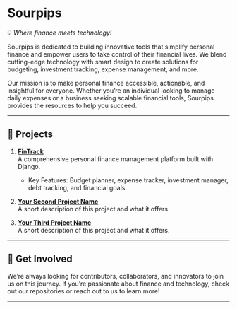 # Sourpips  

💡 *Where finance meets technology!*  

Sourpips is dedicated to building innovative tools that simplify personal finance and empower users to take control of their financial lives. We blend cutting-edge technology with smart design to create solutions for budgeting, investment tracking, expense management, and more.  

Our mission is to make personal finance accessible, actionable, and insightful for everyone. Whether you’re an individual looking to manage daily expenses or a business seeking scalable financial tools, Sourpips provides the resources to help you succeed.  

---

## 🌟 Projects  

1. **[FinTrack](https://github.com/your-repo-link/fintrack)**  
   A comprehensive personal finance management platform built with Django.  
   - Key Features: Budget planner, expense tracker, investment manager, debt tracking, and financial goals.  

2. **[Your Second Project Name](https://github.com/your-repo-link/project2)**  
   A short description of this project and what it offers.  

3. **[Your Third Project Name](https://github.com/your-repo-link/project3)**  
   A short description of this project and what it offers.  

---

## 🤝 Get Involved  

We’re always looking for contributors, collaborators, and innovators to join us on this journey. If you’re passionate about finance and technology, check out our repositories or reach out to us to learn more!  

---
